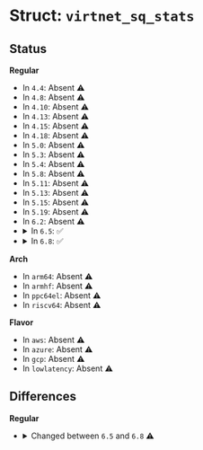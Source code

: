 # Struct: <code>virtnet_sq_stats</code>

## Status
<b>Regular</b>
<ul>
<li>
In <code>4.4</code>: Absent ⚠️
</li>
<li>
In <code>4.8</code>: Absent ⚠️
</li>
<li>
In <code>4.10</code>: Absent ⚠️
</li>
<li>
In <code>4.13</code>: Absent ⚠️
</li>
<li>
In <code>4.15</code>: Absent ⚠️
</li>
<li>
In <code>4.18</code>: Absent ⚠️
</li>
<li>
In <code>5.0</code>: Absent ⚠️
</li>
<li>
In <code>5.3</code>: Absent ⚠️
</li>
<li>
In <code>5.4</code>: Absent ⚠️
</li>
<li>
In <code>5.8</code>: Absent ⚠️
</li>
<li>
In <code>5.11</code>: Absent ⚠️
</li>
<li>
In <code>5.13</code>: Absent ⚠️
</li>
<li>
In <code>5.15</code>: Absent ⚠️
</li>
<li>
In <code>5.19</code>: Absent ⚠️
</li>
<li>
In <code>6.2</code>: Absent ⚠️
</li>
<li>
<details>
<summary>In <code>6.5</code>: ✅</summary>

```c
struct virtnet_sq_stats {
    struct u64_stats_sync syncp;
    u64 packets;
    u64 bytes;
    u64 xdp_tx;
    u64 xdp_tx_drops;
    u64 kicks;
    u64 tx_timeouts;
};
```
</details>
</li>
<li>
<details>
<summary>In <code>6.8</code>: ✅</summary>

```c
struct virtnet_sq_stats {
    struct u64_stats_sync syncp;
    u64_stats_t packets;
    u64_stats_t bytes;
    u64_stats_t xdp_tx;
    u64_stats_t xdp_tx_drops;
    u64_stats_t kicks;
    u64_stats_t tx_timeouts;
};
```
</details>
</li>
</ul>
<b>Arch</b>
<ul>
<li>
In <code>arm64</code>: Absent ⚠️
</li>
<li>
In <code>armhf</code>: Absent ⚠️
</li>
<li>
In <code>ppc64el</code>: Absent ⚠️
</li>
<li>
In <code>riscv64</code>: Absent ⚠️
</li>
</ul>
<b>Flavor</b>
<ul>
<li>
In <code>aws</code>: Absent ⚠️
</li>
<li>
In <code>azure</code>: Absent ⚠️
</li>
<li>
In <code>gcp</code>: Absent ⚠️
</li>
<li>
In <code>lowlatency</code>: Absent ⚠️
</li>
</ul>

## Differences
<b>Regular</b>
<ul>
<li>
<details>
<summary>Changed between <code>6.5</code> and <code>6.8</code> ⚠️</summary>
<ul>
<li>
<b>Field type changed. </b>
<code>u64 packets</code> ➡️ <code>u64_stats_t packets</code>
</li>
<li>
<b>Field type changed. </b>
<code>u64 bytes</code> ➡️ <code>u64_stats_t bytes</code>
</li>
<li>
<b>Field type changed. </b>
<code>u64 xdp_tx</code> ➡️ <code>u64_stats_t xdp_tx</code>
</li>
<li>
<b>Field type changed. </b>
<code>u64 xdp_tx_drops</code> ➡️ <code>u64_stats_t xdp_tx_drops</code>
</li>
<li>
<b>Field type changed. </b>
<code>u64 kicks</code> ➡️ <code>u64_stats_t kicks</code>
</li>
<li>
<b>Field type changed. </b>
<code>u64 tx_timeouts</code> ➡️ <code>u64_stats_t tx_timeouts</code>
</li>
</ul>
</details>
</li>
</ul>
